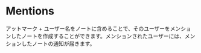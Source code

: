 # Mentions

アットマーク + ユーザー名をノートに含めることで、そのユーザーをメンションしたノートを作成することができます。メンションされたユーザーには、メンションしたノートの通知が届きます。
